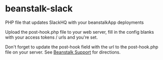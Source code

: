 beanstalk-slack
===============

PHP file that updates SlackHQ with your beanstalkApp deployments

Upload the post-hook.php file to your web server, fill in the config blanks with your access tokens / urls and you're set. 

Don't forget to update the post-hook field with the url to the post-hook.php file on your server. See [Beanstalk Support](http://support.beanstalkapp.com/customer/portal/articles/75806-how-do-i-trigger-hooks-before-and-after-a-deployment-
) for directions. 
